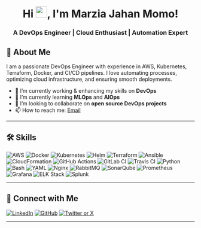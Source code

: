 <h1 align="center">
  Hi <img src="https://media.giphy.com/media/hvRJCLFzcasrR4ia7z/giphy.gif" width="30px">, I'm Marzia Jahan Momo!
</h1>

<h3 align="center">A DevOps Engineer | Cloud Enthusiast | Automation Expert </h3>

## 💬 About Me

I am a passionate DevOps Engineer with experience in AWS, Kubernetes, Terraform, Docker, and CI/CD pipelines. I love automating processes, optimizing cloud infrastructure, and ensuring smooth deployments.

- 🔭 I’m currently working & enhancing my skills on **DevOps**  
- 🌱 I’m currently learning **MLOps** and **AIOps**
- 👯 I’m looking to collaborate on **open source DevOps projects**
- 📫 How to reach me: [Email](mailto:jahanmomo11@gmail.com)
---

## 🛠️ Skills

![AWS](https://img.shields.io/badge/AWS-232F3E?style=for-the-badge&logo=amazon-aws&logoColor=white)
![Docker](https://img.shields.io/badge/Docker-2496ED?style=for-the-badge&logo=docker&logoColor=white)
![Kubernetes](https://img.shields.io/badge/Kubernetes-326CE5?style=for-the-badge&logo=kubernetes&logoColor=white)
![Helm](https://img.shields.io/badge/Helm-0F1689?style=for-the-badge&logo=helm&logoColor=white)
![Terraform](https://img.shields.io/badge/Terraform-7B42BC?style=for-the-badge&logo=terraform&logoColor=white)
![Ansible](https://img.shields.io/badge/Ansible-EE0000?style=for-the-badge&logo=ansible&logoColor=white)
![CloudFormation](https://img.shields.io/badge/CloudFormation-FF9900?style=for-the-badge&logo=amazon-aws&logoColor=white)
![GitHub Actions](https://img.shields.io/badge/GitHub%20Actions-2088FF?style=for-the-badge&logo=github-actions&logoColor=white)
![GitLab CI](https://img.shields.io/badge/GitLab%20CI-FC6D26?style=for-the-badge&logo=gitlab&logoColor=white)
![Travis CI](https://img.shields.io/badge/Travis%20CI-3EAAAF?style=for-the-badge&logo=travis-ci&logoColor=white)
![Python](https://img.shields.io/badge/Python-3776AB?style=for-the-badge&logo=python&logoColor=white)
![Bash](https://img.shields.io/badge/Bash-4EAA25?style=for-the-badge&logo=gnu-bash&logoColor=white)
![YAML](https://img.shields.io/badge/YAML-CB171E?style=for-the-badge&logo=yaml&logoColor=white)
![Nginx](https://img.shields.io/badge/Nginx-269539?style=for-the-badge&logo=nginx&logoColor=white)
![RabbitMQ](https://img.shields.io/badge/RabbitMQ-FF6600?style=for-the-badge&logo=rabbitmq&logoColor=white)
![SonarQube](https://img.shields.io/badge/SonarQube-4E9BCD?style=for-the-badge&logo=sonarqube&logoColor=white)
![Prometheus](https://img.shields.io/badge/Prometheus-E6522C?style=for-the-badge&logo=prometheus&logoColor=white)
![Grafana](https://img.shields.io/badge/Grafana-F46800?style=for-the-badge&logo=grafana&logoColor=white)
![ELK Stack](https://img.shields.io/badge/ELK%20Stack-005571?style=for-the-badge&logo=elastic-stack&logoColor=white)
![Splunk](https://img.shields.io/badge/Splunk-000000?style=for-the-badge&logo=splunk&logoColor=white)

---

## 🔗 Connect with Me

[![LinkedIn](https://img.shields.io/badge/LinkedIn-0A66C2?style=for-the-badge&logo=linkedin&logoColor=white)](https://linkedin.com/in/m-j-momo)
[![GitHub](https://img.shields.io/badge/GitHub-181717?style=for-the-badge&logo=github&logoColor=white)](https://github.com/jahanmomo)
[![Twitter or X](https://img.shields.io/badge/Twitter-1DA1F2?style=for-the-badge&logo=twitter&logoColor=white)](https://x.com/M_J_Momo)

---
